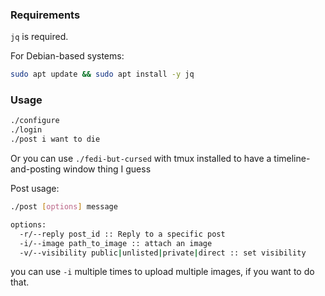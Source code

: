 ### Requirements
`jq` is required.

For Debian-based systems:

```bash
sudo apt update && sudo apt install -y jq
```

### Usage

```bash
./configure
./login
./post i want to die
```

Or you can use `./fedi-but-cursed` with tmux installed to have a timeline-and-posting
window thing I guess

Post usage:
```bash
./post [options] message

options:
  -r/--reply post_id :: Reply to a specific post
  -i/--image path_to_image :: attach an image
  -v/--visibility public|unlisted|private|direct :: set visibility
```  

you can use `-i` multiple times to upload multiple images, if you want to do that.
